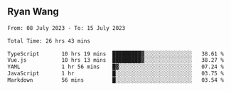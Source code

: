 ## Ryan Wang

<!--START_SECTION:waka-->

```txt
From: 08 July 2023 - To: 15 July 2023

Total Time: 26 hrs 43 mins

TypeScript       10 hrs 19 mins  █████████▓░░░░░░░░░░░░░░░   38.61 %
Vue.js           10 hrs 13 mins  █████████▓░░░░░░░░░░░░░░░   38.27 %
YAML             1 hr 56 mins    █▓░░░░░░░░░░░░░░░░░░░░░░░   07.24 %
JavaScript       1 hr            █░░░░░░░░░░░░░░░░░░░░░░░░   03.75 %
Markdown         56 mins         █░░░░░░░░░░░░░░░░░░░░░░░░   03.54 %
```

<!--END_SECTION:waka-->
